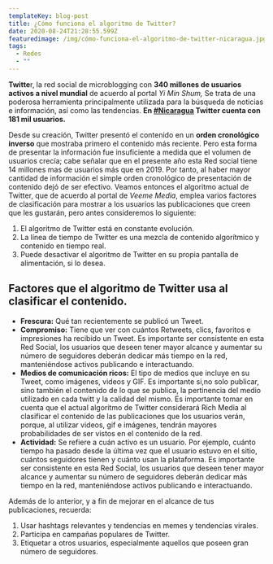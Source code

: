 ```yaml
---
templateKey: blog-post
title: ¿Cómo funciona el algoritmo de Twitter?
date: 2020-08-24T21:28:55.599Z
featuredimage: /img/cómo-funciona-el-algoritmo-de-twitter-nicaragua.jpg
tags:
  - Redes
  - ""
---
```

**Twitte**r, la red social de microblogging con **340 millones de usuarios activos a nivel mundial** de acuerdo al portal *Yi Min Shum,* Se trata de una poderosa herramienta principalmente utilizada para la búsqueda de noticias e información, así como las tendencias. **En [\#Nicaragua](https://twitter.com/search?q=%23nicaragua) Twitter cuenta con 181 mil usuarios.**

Desde su creación, Twitter presentó el contenido en un **orden cronológico inverso** que mostraba primero el contenido más reciente. Pero esta forma de presentar la información fue insuficiente a medida que el volumen de usuarios crecía; cabe señalar que en el presente año esta Red social tiene 14 millones mas de usuarios más que en 2019. Por tanto, al haber mayor cantidad de información el simple orden cronológico de presentación de contenido dejó de ser efectivo. Veamos entonces el algoritmo actual de Twitter, que de acuerdo al portal de *Veeme Media*, emplea varios factores de clasificación para mostrar a los usuarios las publicaciones que creen que les gustarán, pero antes consideremos lo siguiente:

1. El algoritmo de Twitter está en constante evolución.
2. La línea de tiempo de Twitter es una mezcla de contenido algorítmico y contenido en tiempo real.
3. Puede desactivar el algoritmo de Twitter en su propia pantalla de alimentación, si lo desea.

## Factores que el algoritmo de Twitter usa al clasificar el contenido.

* **Frescura:** Qué tan recientemente se publicó un Tweet.
* **Compromiso:** Tiene que ver con cuántos Retweets, clics, favoritos e impresiones ha recibido un Tweet. Es importante ser consistente en esta Red Social, los usuarios que deseen tener mayor alcance y aumentar su número de seguidores deberán dedicar más tiempo en la red, manteniéndose activos publicando e interactuando.
* **Medios de comunicación ricos:** El tipo de medios que incluye en su Tweet, como imágenes, videos y GIF. Es importante si,no solo publicar, sino también el contenido de lo que se publica, la pertinencia del medio utilizado en cada twitt y la calidad del mismo. Es importante tomar en cuenta que el actual algoritmo de Twitter considerará Rich Media al clasificar el contenido de las publicaciones que los usuarios verán, porque, al utilizar videos, gif e imágenes, tendrán mayores probabilidades de ser vistos en el contenido de la red.
* **Actividad:** Se refiere a cuán activo es un usuario. Por ejemplo, cuánto tiempo ha pasado desde la última vez que el usuario estuvo en el sitio, cuántos seguidores tienen y cuánto usan la plataforma. Es importante ser consistente en esta Red Social, los usuarios que deseen tener mayor alcance y aumentar su número de seguidores deberán dedicar más tiempo en la red, manteniéndose activos publicando e interactuando.

Además de lo anterior, y a fin de mejorar en el alcance de tus publicaciones, recuerda:

1. Usar hashtags relevantes y tendencias en memes y tendencias virales.
2. Participa en campañas populares de Twitter.
3. Etiquetar a otros usuarios, especialmente aquellos que poseen gran número de seguidores.